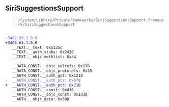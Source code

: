 ## SiriSuggestionsSupport

> `/System/Library/PrivateFrameworks/SiriSuggestionsSupport.framework/SiriSuggestionsSupport`

```diff

-3402.59.1.0.0
+3402.61.1.0.0
   __TEXT.__text: 0x5135c
   __TEXT.__auth_stubs: 0x2430
   __TEXT.__objc_methlist: 0xa4

   __DATA_CONST.__objc_selrefs: 0x178
   __DATA_CONST.__objc_protorefs: 0x20
   __AUTH_CONST.__auth_got: 0x1218
-  __AUTH_CONST.__auth_ptr: 0x6f8
+  __AUTH_CONST.__auth_ptr: 0x710
   __AUTH_CONST.__const: 0xd10
   __AUTH_CONST.__objc_const: 0x1d38
   __AUTH.__objc_data: 0x308

```
